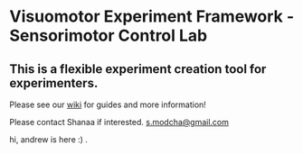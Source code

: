# Visuomotor Experiment Framework - Sensorimotor Control Lab

## This is a flexible experiment creation tool for experimenters.

Please see our [wiki](https://github.com/shanaam/VisuomotorExperimentFramework/wiki) for guides and more information!

Please contact Shanaa if interested.
s.modcha@gmail.com

hi, andrew is here :) . 
